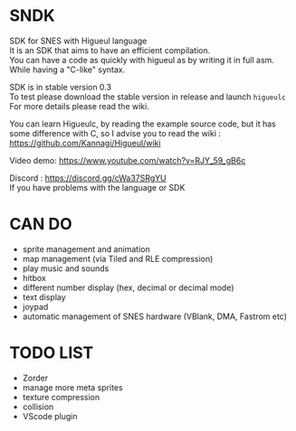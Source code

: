 # SNDK
SDK for SNES with Higueul language  
It is an SDK that aims to have an efficient compilation.  
You can have a code as quickly with higueul as by writing it in full asm.  
While having a "C-like" syntax.  

SDK is in stable version 0.3   
To test please download the stable version in release and launch `higueulc`   
For more details please read the wiki.  

You can learn Higueulc, by reading the example source code, but it has some difference with C, so I advise you to read the wiki :  
https://github.com/Kannagi/Higueul/wiki

Video demo:
https://www.youtube.com/watch?v=RJY_59_gB6c

Discord : https://discord.gg/cWa37SRgYU  
If you have problems with the language or SDK

# CAN DO
- sprite management and animation
- map management (via Tiled and RLE compression)
- play music and sounds
- hitbox
- different number display (hex, decimal or decimal mode)
- text display
- joypad
- automatic management of SNES hardware (VBlank, DMA, Fastrom etc)

# TODO LIST
- Zorder
- manage more meta sprites
- texture compression
- collision
- VScode plugin


